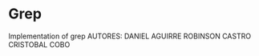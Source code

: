 # Grep
Implementation of grep
AUTORES:  DANIEL AGUIRRE
          ROBINSON CASTRO
          CRISTOBAL COBO
          
